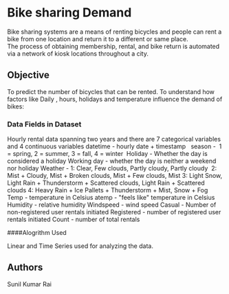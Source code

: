 # Bike sharing Demand

Bike sharing systems are a means of renting bicycles and people can rent a bike from one location and return it to a different or same place. 
The process of obtaining membership, rental, and bike return is automated via a network of kiosk locations throughout a city.

## Objective

To predict the number of bicycles that can be rented.
To understand how factors like Daily , hours, holidays and temperature influence the demand of bikes:

### Data Fields in Dataset
Hourly rental data spanning two years and there  are 7 categorical variables and 4 continuous variables
datetime - hourly date + timestamp  
season -  1 = spring, 2 = summer, 3 = fall, 4 = winter 
Holiday - Whether the day is considered a holiday
Working day - whether the day is neither a weekend nor holiday
Weather - 1: Clear, Few clouds, Partly cloudy, Partly cloudy 
          2: Mist + Cloudy, Mist + Broken clouds, Mist + Few clouds, Mist
          3: Light Snow, Light Rain + Thunderstorm + Scattered clouds, Light Rain + Scattered clouds
          4: Heavy Rain + Ice Pallets + Thunderstorm + Mist, Snow + Fog 
Temp - temperature in Celsius
atemp - "feels like" temperature in Celsius
Humidity - relative humidity
Windspeed - wind speed
Casual - Number of non-registered user rentals initiated
Registered - number of registered user rentals initiated
Count - number of total rentals 

####Alogrithm Used

Linear and Time Series used for analyzing the data.
### 
## Authors

Sunil Kumar Rai
